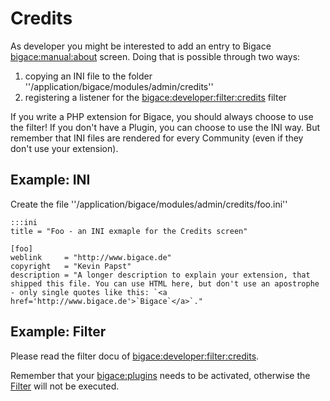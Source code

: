 # Credits

As developer you might be interested to add an entry to Bigace [bigace:manual:about](manual/about) screen. Doing that is possible through two ways:

 1.  copying an INI file to the folder ''/application/bigace/modules/admin/credits''
 2.  registering a listener for the [bigace:developer:filter:credits](developer/filter/credits) filter

If you write a PHP extension for Bigace, you should always choose to use the filter! If you don't have a Plugin, you can choose to use the INI way. But remember that INI files are rendered for every Community (even if they don't use your extension).

## Example: INI

Create the file ''/application/bigace/modules/admin/credits/foo.ini''

	:::ini
	title = "Foo - an INI exmaple for the Credits screen"
	
	[foo]
	weblink     = "http://www.bigace.de"
	copyright   = "Kevin Papst"
	description = "A longer description to explain your extension, that shipped this file. You can use HTML here, but don't use an apostrophe - only single quotes like this: `<a href='http://www.bigace.de'>`Bigace`</a>`."
	


## Example: Filter

Please read the filter docu of [bigace:developer:filter:credits](developer/filter/credits).

Remember that your [bigace:plugins](plugins) needs to be activated, otherwise the [Filter](developer/hooks) will not be executed.
